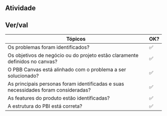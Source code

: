 ## Atividade

## Ver/val

| Tópicos                                                        | OK? |
|----------------------------------------------------------------|-----|
| Os problemas foram identificados?                               | ✅   |
| Os objetivos de negócio ou do projeto estão claramente definidos no canvas? | ✅   |
| O PBB Canvas está alinhado com o problema a ser solucionado?    | ✅   |
| As principais personas foram identificadas e suas necessidades foram consideradas? | ✅   |
| As features do produto estão identificadas?                    | ✅   |
| A estrutura do PBI está correta?                               | ✅   |
